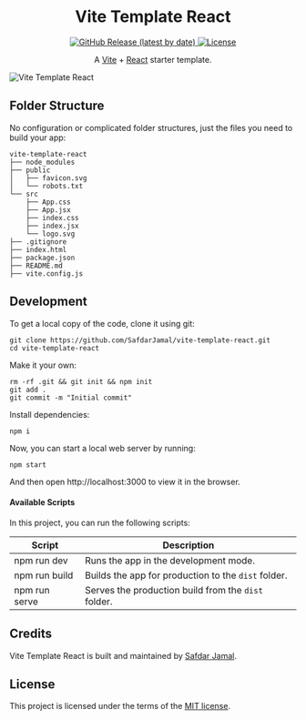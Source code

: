 <h1 align="center">
  Vite Template React
</h1>

<p align="center">
  <a href="https://github.com/SafdarJamal/vite-template-react/releases">
    <img src="https://img.shields.io/github/v/release/SafdarJamal/vite-template-react" alt="GitHub Release (latest by date)" />
  </a>
  <a href="https://github.com/SafdarJamal/vite-template-react/blob/main/LICENSE">
    <img src="https://img.shields.io/github/license/SafdarJamal/vite-template-react" alt="License" />
  </a>
</p>

<p align="center">
    A <a href="https://vitejs.dev">Vite</a> + <a href="https://react.dev">React</a> starter template.
</p>

![Vite Template React](https://github.com/SafdarJamal/vite-template-react/assets/48409548/1fe0644e-e151-4a1c-aa11-f0a6d71e0445)

## Folder Structure

No configuration or complicated folder structures, just the files you need to build your app:

```
vite-template-react
├── node_modules
├── public
│   ├── favicon.svg
│   └── robots.txt
└── src
    ├── App.css
    ├── App.jsx
    ├── index.css
    ├── index.jsx
    └── logo.svg
├── .gitignore
├── index.html
├── package.json
├── README.md
├── vite.config.js
```

## Development

To get a local copy of the code, clone it using git:

```
git clone https://github.com/SafdarJamal/vite-template-react.git
cd vite-template-react
```

Make it your own:

```
rm -rf .git && git init && npm init
git add .
git commit -m "Initial commit"
```

Install dependencies:

```
npm i
```

Now, you can start a local web server by running:

```
npm start
```

And then open http://localhost:3000 to view it in the browser.

#### Available Scripts

In this project, you can run the following scripts:

| Script        | Description                                         |
| ------------- | --------------------------------------------------- |
| npm run dev   | Runs the app in the development mode.               |
| npm run build | Builds the app for production to the `dist` folder. |
| npm run serve | Serves the production build from the `dist` folder. |

## Credits

Vite Template React is built and maintained by [Safdar Jamal](https://safdarjamal.github.io).

## License

This project is licensed under the terms of the [MIT license](https://github.com/SafdarJamal/vite-template-react/blob/main/LICENSE).
